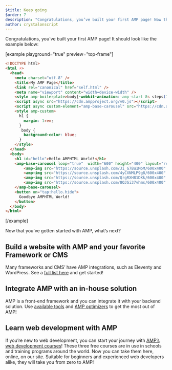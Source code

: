 ```yaml
---
$title: Keep going
$order: 7
description: "Congratulations, you’ve built your first AMP page! Now that you’ve gotten started with AMP, what’s next?"
author: crystalonscript
---
```


Congratulations, you’ve built your first AMP page! It should look like the example below:

[example playground="true" preview="top-frame"]
```html
<!DOCTYPE html>
<html ⚡>
  <head>
    <meta charset="utf-8" />
    <title>My AMP Page</title>
    <link rel="canonical" href="self.html" />
    <meta name="viewport" content="width=device-width" />
    <style amp-boilerplate>body{-webkit-animation:-amp-start 8s steps(1,end) 0s 1 normal both;-moz-animation:-amp-start 8s steps(1,end) 0s 1 normal both;-ms-animation:-amp-start 8s steps(1,end) 0s 1 normal both;animation:-amp-start 8s steps(1,end) 0s 1 normal both}@-webkit-keyframes -amp-start{from{visibility:hidden}to{visibility:visible}}@-moz-keyframes -amp-start{from{visibility:hidden}to{visibility:visible}}@-ms-keyframes -amp-start{from{visibility:hidden}to{visibility:visible}}@-o-keyframes -amp-start{from{visibility:hidden}to{visibility:visible}}@keyframes -amp-start{from{visibility:hidden}to{visibility:visible}}</style><noscript><style amp-boilerplate>body{-webkit-animation:none;-moz-animation:none;-ms-animation:none;animation:none}</style></noscript>
    <script async src="https://cdn.ampproject.org/v0.js"></script>
    <script async custom-element="amp-base-carousel" src="https://cdn.ampproject.org/v0/amp-base-carousel-0.1.js"></script>
    <style amp-custom>
      h1 {
        margin: 1rem;
      }
       body {
        background-color: blue;
      }
    </style>
  </head>
  <body>
    <h1 id="hello">Hello AMPHTML World!</h1>
    <amp-base-carousel loop="true"  width="600" height="400" layout="responsive">
        <amp-img src="https://source.unsplash.com/Ji_G7Bu1MoM/600x400" width="600" height="400" layout="responsive"></amp-img>
        <amp-img src="https://source.unsplash.com/4yCXNMLP9g8/600x400" width="600" height="400" layout="responsive"></amp-img>
        <amp-img src="https://source.unsplash.com/QrgRXH81DXk/600x400" width="600" height="400" layout="responsive"></amp-img>
        <amp-img src="https://source.unsplash.com/8QJSi37vhms/600x400" width="600" height="400" layout="responsive"></amp-img>
    </amp-base-carousel>
    <button on="tap:hello.hide">
      Goodbye AMPHTML World!
	</button>
  </body>
</html>
```
[/example]

Now that you’ve gotten started with AMP, what’s next?

## Build a website with AMP and your favorite Framework or CMS

Many frameworks and CMS’ have AMP integrations, such as Eleventy and WordPress. See a [full list here](../../optimize-measure/amp-optimizer-guide/index.md) and get started!

## Integrate AMP with an in-house solution

AMP is a front-end framework and you can integrate it with your backend solution. Use [available tools](../../../../tools/) and [AMP optimizers](../../optimize-measure/amp-optimizer-guide/index.md) to get the most out of AMP!

## Learn web development with AMP

If you’re new to web development, you can start your journey with [AMP’s web development courses](../../../../courses/)! These three free courses are in use in schools and training programs around the world. Now you can take them here, online, on our site. Suitable for beginners and experienced web developers alike, they will take you from zero to AMP!